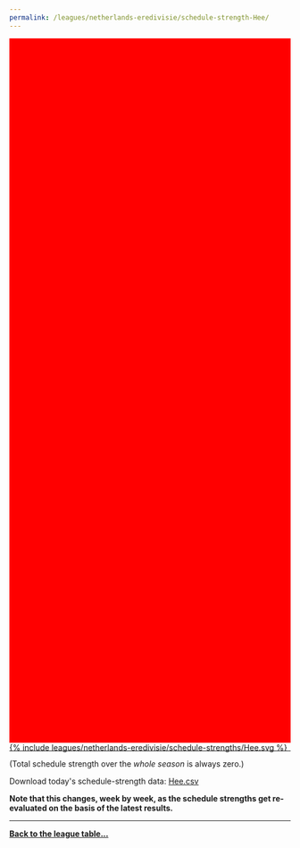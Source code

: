 ```yaml
---
permalink: /leagues/netherlands-eredivisie/schedule-strength-Hee/
---
```


<style>
.svg-wrap {
    background-color:red;
    height:0;
    padding-top:250%; /* 350px/550px */
    position: relative;
}

svg {
    background-color: white;
    height: 100%;
    display:block;
    width: 100%;
    position: absolute;
    top:0;
    left:0;
}
</style>


<div class="svg-wrap">
{% include leagues/netherlands-eredivisie/schedule-strengths/Hee.svg %}
</div>

-----

(Total schedule strength over the *whole season* is always zero.)


Download today's schedule-strength data: [Hee.csv](/assets/leagues/netherlands-eredivisie/2023/schedule-strengths/Hee.csv)

**Note that this changes, week by week, as the schedule strengths get re-evaluated on the
basis of the latest results.**

-----

[**Back to the league table...**](/leagues/netherlands-eredivisie)


